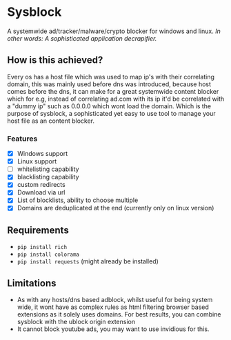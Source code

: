 # Sysblock
A systemwide ad/tracker/malware/crypto blocker for windows and linux. 
_In other words: A sophisticated application decrapifier._

## How is this achieved?

Every os has a host file which was used to map ip's with their correlating domain, this was mainly used before dns was introduced, because host comes before the dns, it can make for a great systemwide content blocker which for e.g, instead of correlating ad.com with its ip it'd be correlated with a "dummy ip" such as 0.0.0.0 which wont load the domain. Which is the purpose of sysblock, a sophisticated yet easy to use tool to manage your host file as an content blocker.

### Features

* [x] Windows support
* [x] Linux support
* [ ] whitelisting capability
* [x] blacklisting capability
* [x] custom redirects
* [x] Download via url
* [x] List of blocklists, ability to choose multiple
* [x] Domains are deduplicated at the end (currently only on linux version)

## Requirements
- ``pip install rich``
- ``pip install colorama``
- ``pip install requests`` (might already be installed)

## Limitations

* As with any hosts/dns based adblock, whilst useful for being system wide, it wont have as complex rules as html filtering browser based extensions as it solely uses domains. For best results, you can combine sysblock with the ublock origin extension
* It cannot block youtube ads, you may want to use invidious for this.
